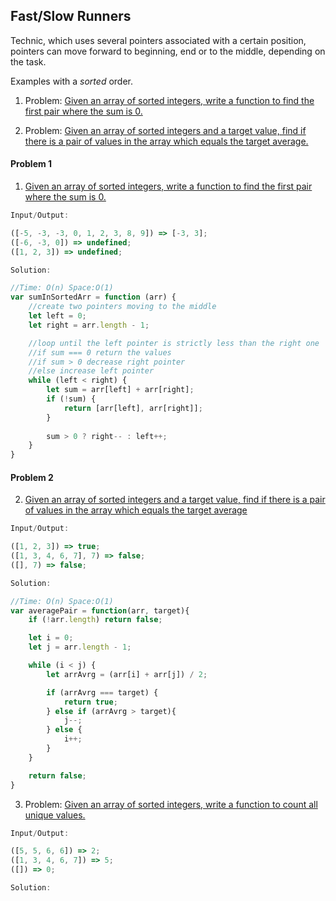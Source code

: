 ## Fast/Slow Runners

Technic, which uses several pointers associated with a certain position, pointers can move forward to beginning, end or to the middle, depending on the task.

Examples with a *sorted* order.

1. Problem: [Given an array of sorted integers, write a function to find the first pair where the sum is 0.](#problem-1)

2. Problem: [Given an array of sorted integers and a target value, find if there is a pair of values in the array which equals the target average.](#problem-2)

#### Problem 1

1. [Given an array of sorted integers, write a function to find the first pair where the sum is 0.](./fc_sumInSortedArray.js)
   
```javascript
Input/Output:

([-5, -3, -3, 0, 1, 2, 3, 8, 9]) => [-3, 3];
([-6, -3, 0]) => undefined;
([1, 2, 3]) => undefined;
```

```javascript
Solution:

//Time: O(n) Space:O(1)
var sumInSortedArr = function (arr) {
    //create two pointers moving to the middle
    let left = 0;
    let right = arr.length - 1;

    //loop until the left pointer is strictly less than the right one
    //if sum === 0 return the values
    //if sum > 0 decrease right pointer
    //else increase left pointer
    while (left < right) {
        let sum = arr[left] + arr[right];
        if (!sum) {
            return [arr[left], arr[right]];
        } 
        
        sum > 0 ? right-- : left++;
    }
}
```

#### Problem 2

2. [Given an array of sorted integers and a target value, find if there is a pair of values in the array which equals the target average](./fsRun_averagePair)

```javascript
Input/Output:

([1, 2, 3]) => true;
([1, 3, 4, 6, 7], 7) => false;
([], 7) => false;
```

```javascript
Solution:

//Time: O(n) Space:O(1)
var averagePair = function(arr, target){
    if (!arr.length) return false;

    let i = 0;
    let j = arr.length - 1;

    while (i < j) {
        let arrAvrg = (arr[i] + arr[j]) / 2;

        if (arrAvrg === target) {
            return true;
        } else if (arrAvrg > target){
            j--;
        } else {
            i++;
        }
    }

    return false;
}
```

3. Problem: [Given an array of sorted integers, write a function to count all unique values.](./fc_uniqueValsInSortedArray.js)
   
```javascript
Input/Output:

([5, 5, 6, 6]) => 2;
([1, 3, 4, 6, 7]) => 5;
([]) => 0;
```

```javascript
Solution:
```
